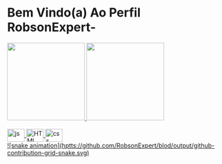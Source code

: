 # Bem Vindo(a) Ao Perfil  RobsonExpert-

<div> 
<a href=https://github.com/RobsonExpert">
<img height="180em" src="https://github-readem-stats.vercel.app/api?username=RobsonExpert&show_icons=true&theme=tokyonight&include_all_commits=true&count_private=true" />
<img height="180em" src="https://github-readem-stats.vercel.app/api/top-langs/?username=RobsonExpert&layout=compct&langscount=6&theme=tokyonight" />
</div>
<div style="display: inline_block"><br>
  <img align="center" alt="js" height="30" width="40" src="https://raw.githubusercontent.com/divicon/divicon/master/icons/javascript-plain.sgv">
  <img align="center" alt="HTML" height="30" width="40" src="https://raw.githubusercontent.com/divicon/divicon/master/icons/html5/html5-original.sgv">
  <img align="center" alt="css" height="30" width="40" src="https://raw.githubusercontent.com/divicon/divicon/master/icons/css3/css3.sgv">
  <div/>
    <div/>
  ![snake animation](hptts://github.com/RobsonExpert/blod/output/github-contribution-grid-snake.svg)
  
  
  
